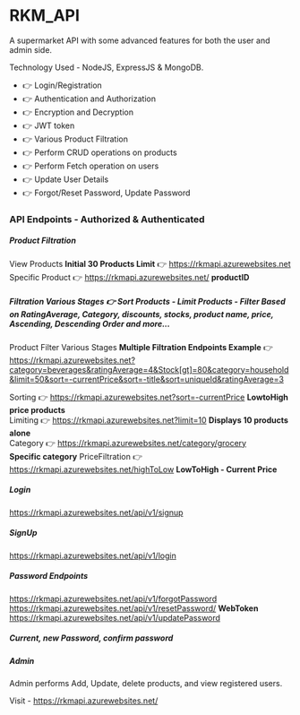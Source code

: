 # RKM_API
A supermarket API with some advanced features for both the user and admin side.

Technology Used - NodeJS, ExpressJS & MongoDB.
<ul>
  <li>👉 Login/Registration </li>
  <li>👉 Authentication and Authorization </li>
  <li>👉 Encryption and Decryption</li>
  <li>👉 JWT token</li>
  <li>👉 Various Product Filtration</li>
  <li>👉 Perform CRUD operations on products</li>
  <li>👉 Perform Fetch operation on users</li>
  <li>👉 Update User Details</li>
  <li>👉 Forgot/Reset Password, Update Password</li>
</ul>

### API Endpoints - Authorized & Authenticated

##### Product Filtration
View Products **Initial 30 Products Limit** 👉  https://rkmapi.azurewebsites.net
Specific Product 👉 https://rkmapi.azurewebsites.net/  **productID**

##### Filtration Various Stages 👉 Sort Products - Limit Products - Filter Based on RatingAverage, Category, discounts, stocks, product name, price, Ascending, Descending Order and more...
Product Filter Various Stages **Multiple Filtration Endpoints Example** 👉 https://rkmapi.azurewebsites.net?category=beverages&ratingAverage=4&Stock[gt]=80&category=household&limit=50&sort=-currentPrice&sort=-title&sort=uniqueId&ratingAverage=3

Sorting 👉 https://rkmapi.azurewebsites.net?sort=-currentPrice  **LowtoHigh price products** <br>
Limiting 👉 https://rkmapi.azurewebsites.net?limit=10  **Displays 10 products alone** <br>
Category 👉 https://rkmapi.azurewebsites.net/category/grocery <br> **Specific category**
PriceFiltration 👉 https://rkmapi.azurewebsites.net/highToLow **LowToHigh - Current Price** <br>

##### Login
https://rkmapi.azurewebsites.net/api/v1/signup

##### SignUp
https://rkmapi.azurewebsites.net/api/v1/login

##### Password Endpoints
https://rkmapi.azurewebsites.net/api/v1/forgotPassword <br>
https://rkmapi.azurewebsites.net/api/v1/resetPassword/ **WebToken** <br>
https://rkmapi.azurewebsites.net/api/v1/updatePassword <br>
##### Current, new Password, confirm password

##### Admin
Admin performs Add, Update, delete products, and view registered users.

Visit - https://rkmapi.azurewebsites.net/
